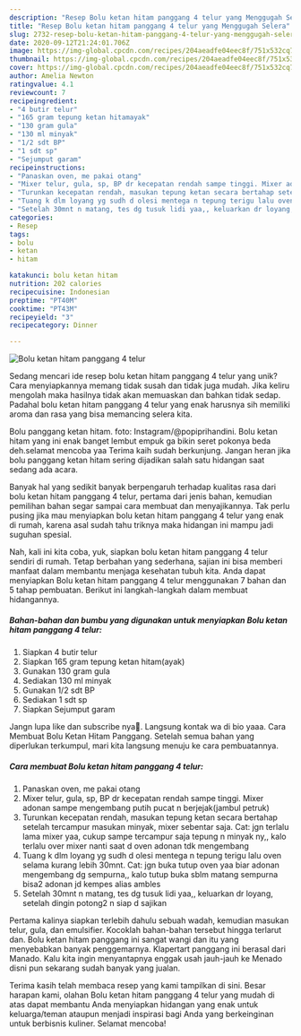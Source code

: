 ```yaml
---
description: "Resep Bolu ketan hitam panggang 4 telur yang Menggugah Selera"
title: "Resep Bolu ketan hitam panggang 4 telur yang Menggugah Selera"
slug: 2732-resep-bolu-ketan-hitam-panggang-4-telur-yang-menggugah-selera
date: 2020-09-12T21:24:01.706Z
image: https://img-global.cpcdn.com/recipes/204aeadfe04eec8f/751x532cq70/bolu-ketan-hitam-panggang-4-telur-foto-resep-utama.jpg
thumbnail: https://img-global.cpcdn.com/recipes/204aeadfe04eec8f/751x532cq70/bolu-ketan-hitam-panggang-4-telur-foto-resep-utama.jpg
cover: https://img-global.cpcdn.com/recipes/204aeadfe04eec8f/751x532cq70/bolu-ketan-hitam-panggang-4-telur-foto-resep-utama.jpg
author: Amelia Newton
ratingvalue: 4.1
reviewcount: 7
recipeingredient:
- "4 butir telur"
- "165 gram tepung ketan hitamayak"
- "130 gram gula"
- "130 ml minyak"
- "1/2 sdt BP"
- "1 sdt sp"
- "Sejumput garam"
recipeinstructions:
- "Panaskan oven, me pakai otang"
- "Mixer telur, gula, sp, BP dr kecepatan rendah sampe tinggi. Mixer adonan sampe mengembang putih pucat n berjejak(jambul petruk)"
- "Turunkan kecepatan rendah, masukan tepung ketan secara bertahap setelah tercampur masukan minyak, mixer sebentar saja. Cat: jgn terlalu lama mixer yaa, cukup sampe tercampur saja tepung n minyak ny,, kalo terlalu over mixer nanti saat d oven adonan tdk mengembang"
- "Tuang k dlm loyang yg sudh d olesi mentega n tepung terigu lalu oven selama kurang lebih 30mnt. Cat: jgn buka tutup oven yaa biar adonan mengembang dg sempurna,, kalo tutup buka sblm matang sempurna bisa2 adonan jd kempes alias ambles"
- "Setelah 30mnt n matang, tes dg tusuk lidi yaa,, keluarkan dr loyang, setelah dingin potong2 n siap d sajikan"
categories:
- Resep
tags:
- bolu
- ketan
- hitam

katakunci: bolu ketan hitam 
nutrition: 202 calories
recipecuisine: Indonesian
preptime: "PT40M"
cooktime: "PT43M"
recipeyield: "3"
recipecategory: Dinner

---
```



![Bolu ketan hitam panggang 4 telur](https://img-global.cpcdn.com/recipes/204aeadfe04eec8f/751x532cq70/bolu-ketan-hitam-panggang-4-telur-foto-resep-utama.jpg)

Sedang mencari ide resep bolu ketan hitam panggang 4 telur yang unik? Cara menyiapkannya memang tidak susah dan tidak juga mudah. Jika keliru mengolah maka hasilnya tidak akan memuaskan dan bahkan tidak sedap. Padahal bolu ketan hitam panggang 4 telur yang enak harusnya sih memiliki aroma dan rasa yang bisa memancing selera kita.

Bolu panggang ketan hitam. foto: Instagram/@popiprihandini. Bolu ketan hitam yang ini enak banget lembut empuk ga bikin seret pokonya beda deh.selamat mencoba yaa Terima kaih sudah berkunjung. Jangan heran jika bolu panggang ketan hitam sering dijadikan salah satu hidangan saat sedang ada acara.

Banyak hal yang sedikit banyak berpengaruh terhadap kualitas rasa dari bolu ketan hitam panggang 4 telur, pertama dari jenis bahan, kemudian pemilihan bahan segar sampai cara membuat dan menyajikannya. Tak perlu pusing jika mau menyiapkan bolu ketan hitam panggang 4 telur yang enak di rumah, karena asal sudah tahu triknya maka hidangan ini mampu jadi suguhan spesial.


Nah, kali ini kita coba, yuk, siapkan bolu ketan hitam panggang 4 telur sendiri di rumah. Tetap berbahan yang sederhana, sajian ini bisa memberi manfaat dalam membantu menjaga kesehatan tubuh kita. Anda dapat menyiapkan Bolu ketan hitam panggang 4 telur menggunakan 7 bahan dan 5 tahap pembuatan. Berikut ini langkah-langkah dalam membuat hidangannya.

<!--inarticleads1-->

##### Bahan-bahan dan bumbu yang digunakan untuk menyiapkan Bolu ketan hitam panggang 4 telur:

1. Siapkan 4 butir telur
1. Siapkan 165 gram tepung ketan hitam(ayak)
1. Gunakan 130 gram gula
1. Sediakan 130 ml minyak
1. Gunakan 1/2 sdt BP
1. Sediakan 1 sdt sp
1. Siapkan Sejumput garam


Jangn lupa like dan subscribe nya🙏. Langsung kontak wa di bio yaaa. Cara Membuat Bolu Ketan Hitam Panggang. Setelah semua bahan yang diperlukan terkumpul, mari kita langsung menuju ke cara pembuatannya. 

<!--inarticleads2-->

##### Cara membuat Bolu ketan hitam panggang 4 telur:

1. Panaskan oven, me pakai otang
1. Mixer telur, gula, sp, BP dr kecepatan rendah sampe tinggi. Mixer adonan sampe mengembang putih pucat n berjejak(jambul petruk)
1. Turunkan kecepatan rendah, masukan tepung ketan secara bertahap setelah tercampur masukan minyak, mixer sebentar saja. Cat: jgn terlalu lama mixer yaa, cukup sampe tercampur saja tepung n minyak ny,, kalo terlalu over mixer nanti saat d oven adonan tdk mengembang
1. Tuang k dlm loyang yg sudh d olesi mentega n tepung terigu lalu oven selama kurang lebih 30mnt. Cat: jgn buka tutup oven yaa biar adonan mengembang dg sempurna,, kalo tutup buka sblm matang sempurna bisa2 adonan jd kempes alias ambles
1. Setelah 30mnt n matang, tes dg tusuk lidi yaa,, keluarkan dr loyang, setelah dingin potong2 n siap d sajikan


Pertama kalinya siapkan terlebih dahulu sebuah wadah, kemudian masukan telur, gula, dan emulsifier. Kocoklah bahan-bahan tersebut hingga terlarut dan. Bolu ketan hitam panggang ini sangat wangi dan itu yang menyebabkan banyak penggemarnya. Klapertart panggang ini berasal dari Manado. Kalu kita ingin menyantapnya enggak usah jauh-jauh ke Menado disni pun sekarang sudah banyak yang jualan. 

Terima kasih telah membaca resep yang kami tampilkan di sini. Besar harapan kami, olahan Bolu ketan hitam panggang 4 telur yang mudah di atas dapat membantu Anda menyiapkan hidangan yang enak untuk keluarga/teman ataupun menjadi inspirasi bagi Anda yang berkeinginan untuk berbisnis kuliner. Selamat mencoba!
